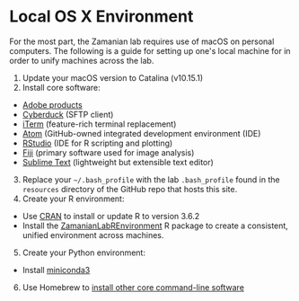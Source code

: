 # Local OS X Environment

For the most part, the Zamanian lab requires use of macOS on personal computers. The following is a guide for setting up one's local machine for in order to unify machines across the lab.

1. Update your macOS version to Catalina (v10.15.1)
2. Install core software:
  - [Adobe products](https://kb.wisc.edu/69772.)
  - [Cyberduck](https://cyberduck.io/) (SFTP client)
  - [iTerm](https://iterm2.com/) (feature-rich terminal replacement)
  - [Atom](https://atom.io/) (GitHub-owned integrated development environment (IDE)
  - [RStudio](https://rstudio.com/) (IDE for R scripting and plotting)
  - [Fiji](https://fiji.sc/) (primary software used for image analysis)
  - [Sublime Text](https://www.sublimetext.com/) (lightweight but extensible text editor)
3. Replace your `~/.bash_profile` with the lab `.bash_profile` found in the `resources` directory of the GitHub repo that hosts this site.
4. Create your R environment:
  - Use [CRAN](https://cloud.r-project.org/) to install or update R to version 3.6.2
  - Install the [ZamanianLabREnvironment](https://github.com/wheelern/ZamanianLabREnvironment) R package to create a consistent, unified environment across machines.
5. Create your Python environment:
  - Install [miniconda3](https://docs.conda.io/en/latest/miniconda.html)
6. Use Homebrew to [install other core command-line software](homebrew.md)

